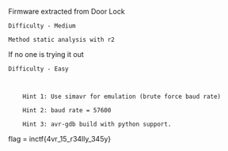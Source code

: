 Firmware extracted from Door Lock



    Difficulty - Medium

    Method static analysis with r2





If no one is trying it out



    Difficulty - Easy



        Hint 1: Use simavr for emulation (brute force baud rate)

        Hint 2: baud rate = 57600

        Hint 3: avr-gdb build with python support.



flag = inctf{4vr_15_r34lly_345y}

